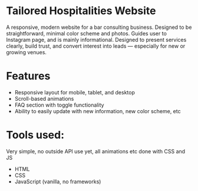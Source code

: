 # Tailored Hospitalities Website

A responsive, modern website for a bar consulting business. 
Designed to be straightforward, minimal color scheme and photos.
Guides user to Instagram page, and is mainly informational.
Designed to present services clearly, build trust, and convert interest into leads — especially for new or growing venues.

# Features
- Responsive layout for mobile, tablet, and desktop
- Scroll-based animations
- FAQ section with toggle functionality
- Ability to easily update with new information, new color scheme, etc

# Tools used: 
Very simple, no outside API use yet, all animations etc done with CSS and JS
- HTML
- CSS
- JavaScript (vanilla, no frameworks)
